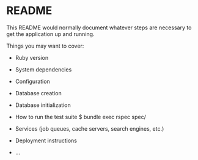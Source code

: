 # README

This README would normally document whatever steps are necessary to get the
application up and running.

Things you may want to cover:

* Ruby version

* System dependencies

* Configuration

* Database creation

* Database initialization

* How to run the test suite
  $ bundle exec rspec spec/

* Services (job queues, cache servers, search engines, etc.)

* Deployment instructions

* ...



